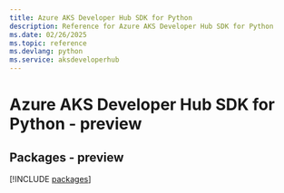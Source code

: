 ```yaml
---
title: Azure AKS Developer Hub SDK for Python
description: Reference for Azure AKS Developer Hub SDK for Python
ms.date: 02/26/2025
ms.topic: reference
ms.devlang: python
ms.service: aksdeveloperhub
---
```

# Azure AKS Developer Hub SDK for Python - preview
## Packages - preview
[!INCLUDE [packages](aks-developer-hub-index.md)]